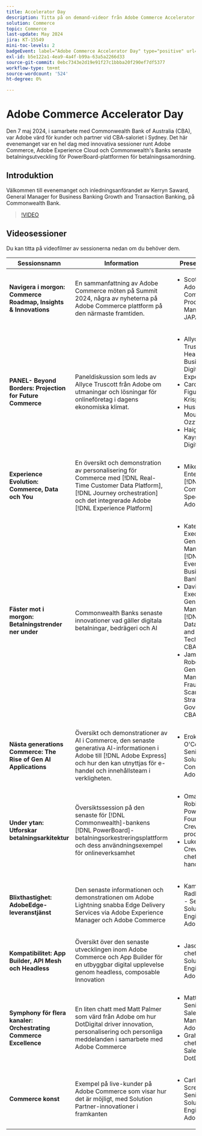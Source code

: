 ```yaml
---
title: Accelerator Day
description: Titta på on demand-videor från Adobe Commerce Accelerator Day med Commonwealth Bank of Australia.
solution: Commerce
topic: Commerce
last-update: May 2024
jira: KT-15549
mini-toc-levels: 2
badgeEvent: label="Adobe Commerce Accelerator Day" type="positive" url="https://experienceleague.adobe.com/sv/docs/events/apac-commerce-recordings/2024/overview"
exl-id: b5e122a1-4ea9-4a4f-b99a-63a5a2266d33
source-git-commit: 0ebc7343e2d19e91f27c1bbba20f290ef7df5377
workflow-type: tm+mt
source-wordcount: '524'
ht-degree: 0%

---
```


# Adobe Commerce Accelerator Day

Den 7 maj 2024, i samarbete med Commonwealth Bank of Australia (CBA), var Adobe värd för kunder och partner vid CBA-saloriet i Sydney. Det här evenemanget var en hel dag med innovativa sessioner runt Adobe Commerce, Adobe Experience Cloud och Commonwealth&#39;s Banks senaste betalningsutveckling för PowerBoard-plattformen för betalningssamordning.

## Introduktion

Välkommen till evenemanget och inledningsanförandet av Kerryn Saward, General Manager for Business Banking Growth and Transaction Banking, på Commonwealth Bank.

>[!VIDEO](https://video.tv.adobe.com/v/3429276/?learn=on)

## Videosessioner

Du kan titta på videofilmer av sessionerna nedan om du behöver dem.

| Sessionsnamn | Information | Presentatörer | Sessionsvideo |
| ---- | ---- | ---- | ---- |
| **Navigera i morgon: Commerce Roadmap, Insights &amp; Innovations** | En sammanfattning av Adobe Commerce möten på Summit 2024, några av nyheterna på Adobe Commerce plattform på den närmaste framtiden. | <ul><li>Scott Rigby - Adobe Commerce Product Manager JAPAC</ul></li> | [Titta på videon](./navigating-tomorrow.md) |
| **PANEL- Beyond Borders: Projection for Future Commerce** | Paneldiskussion som leds av Allyce Truscott från Adobe om utmaningar och lösningar för onlineföretag i dagens ekonomiska klimat. | <ul><li>Allyce Truscott - Head of New Business - Digital Experience</li><li> Carolina de Figuerido - Krispy Kreme</li><li>Hussein Moustafa - Ozzy Tires</li><li>Haig Kayserian - DigitDirect</li></ul> | [Titta på videon](./panel-beyond-borders.md) |
| **Experience Evolution: Commerce, Data och You** | En översikt och demonstration av personalisering för Commerce med [!DNL Real-Time Customer Data Platform], [!DNL Journey orchestration] och det integrerade Adobe [!DNL Experience Platform] | <ul><li>Mike Lynch - Enterprise [!DNL Commerce] Specialist, Adobe</li></ul> | [Titta på videon](./experience-evolution.md) |
| **Fäster mot i morgon: Betalningstrender ner under** | Commonwealth Banks senaste innovationer vad gäller digitala betalningar, bedrägeri och AI | <ul><li>Kate Crous - Executive General Manager [!DNL Everyday Business Banking], CBA</li><li>David Watts - Executive General Manager [!DNL Quants Data Analytics and Technology] - CBA</li><li>James Roberts - General Manager Fraud and Scams Strategy and Governance, CBA</li></ul> | [Titta på videon](./panel-tapping-into-tomorrow.md) |
| **Nästa generations Commerce: The Rise of Gen AI Applications** | Översikt och demonstrationer av AI i Commerce, den senaste generativa AI-informationen i Adobe till [!DNL Adobe Express] och hur den kan utnyttjas för e-handel och innehållsteam i verkligheten. | <ul><li>Eroka O&#39;Connor - Senior Solution Consultant, Adobe</li></ul> | [Titta på videon](./next-gen-commerce.md) |
| **Under ytan: Utforskar betalningsarkitektur** | Översiktssession på den senaste för [!DNL Commonwealth]-bankens [!DNL PowerBoard]-betalningsorkestreringsplattform och dess användningsexempel för onlineverksamhet | <ul><li>Omaya Robinson - PowerBoard Founding Crew Lead, produktchef</li><li>Luke Jericho - Crew Lead, chef för e-handeln</li></ul> | [Titta på videon](./beneath-the-surface.md) |
| **Blixthastighet: AdobeEdge-leveranstjänst** | Den senaste informationen och demonstrationen om Adobe Lightning snabba Edge Delivery Services via Adobe Experience Manager och Adobe Commerce | <ul><li>Kam Radhakrishnan - Senior Solution Engineer, Adobe</li></ul> | [Titta på videon](./lightning-speed.md) |
| **Kompatibilitet: App Builder, API Mesh och Headless** | Översikt över den senaste utvecklingen inom Adobe Commerce och App Builder för en utbyggbar digital upplevelse genom headless, composable Innovation | <ul><li>Jason Ford - chef för ANZ Solution Engineering, Adobe</li></ul> | [Titta på videon](./composability.md) |
| **Symphony för flera kanaler: Orchestrating Commerce Excellence** | En liten chatt med Matt Palmer som värd från Adobe om hur DotDigital driver innovation, personalisering och personliga meddelanden i samarbete med Adobe Commerce | <ul><li> Matt Palmer - Senior Partner Sales Manager, Adobe</li><li>Graham Bell - chef för ANZ Sales, DotDigital</li></ul> | [Titta på videon](./cross-channel-symphony.md) |
| **Commerce konst** | Exempel på live-kunder på Adobe Commerce som visar hur det är möjligt, med Solution Partner-innovationer i framkanten | <ul><li>Carl Screwvala - Senior Solutions Engineer, Adobe</li></ul> | [Titta på videon](./the-art-of-commerce.md) |
